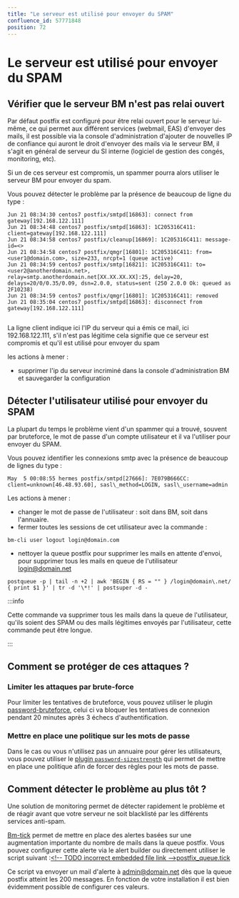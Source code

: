 ```yaml
---
title: "Le serveur est utilisé pour envoyer du SPAM"
confluence_id: 57771848
position: 72
---
```

# Le serveur est utilisé pour envoyer du SPAM


## Vérifier que le serveur BM n'est pas relai ouvert

Par défaut postfix est configuré pour être relai ouvert pour le serveur lui-même, ce qui permet aux différent services (webmail, EAS) d'envoyer des mails, il est possible via la console d'administration d'ajouter de nouvelles IP de confiance qui auront le droit d'envoyer des mails via le serveur BM, il s'agit en général de serveur du SI interne (logiciel de gestion des congés, monitoring, etc).

Si un de ces serveur est compromis, un spammer pourra alors utiliser le serveur BM pour envoyer du spam.

Vous pouvez détecter le problème par la présence de beaucoup de ligne du type :


```
Jun 21 08:34:30 centos7 postfix/smtpd[16863]: connect from gateway[192.168.122.111]
Jun 21 08:34:48 centos7 postfix/smtpd[16863]: 1C205316C411: client=gateway[192.168.122.111]
Jun 21 08:34:58 centos7 postfix/cleanup[16869]: 1C205316C411: message-id=<>
Jun 21 08:34:58 centos7 postfix/qmgr[16801]: 1C205316C411: from=<user1@domain.com>, size=233, nrcpt=1 (queue active)
Jun 21 08:34:59 centos7 postfix/smtp[16821]: 1C205316C411: to=<user2@anotherdomain.net>, relay=smtp.anotherdomain.net[XX.XX.XX.XX]:25, delay=20, delays=20/0/0.35/0.09, dsn=2.0.0, status=sent (250 2.0.0 Ok: queued as 2F10238)
Jun 21 08:34:59 centos7 postfix/qmgr[16801]: 1C205316C411: removed
Jun 21 08:35:04 centos7 postfix/smtpd[16863]: disconnect from gateway[192.168.122.111]


```


La ligne client indique ici l'IP du serveur qui a émis ce mail, ici 192.168.122.111, s'il n'est pas légitime cela signifie que ce serveur est compromis et qu'il est utilisé pour envoyer du spam

les actions à mener :

- supprimer l'ip du serveur incriminé dans la console d'administration BM et sauvegarder la configuration


## Détecter l'utilisateur utilisé pour envoyer du SPAM

La plupart du temps le problème vient d'un spammer qui a trouvé, souvent par bruteforce, le mot de passe d'un compte utilisateur et il va l'utiliser pour envoyer du SPAM.

Vous pouvez identifier les connexions smtp avec la présence de beaucoup de lignes du type :


```
May  5 00:08:55 hermes postfix/smtpd[27666]: 7E079B666CC: client=unknown[46.48.93.60], sasl\_method=LOGIN, sasl\_username=admin
```


Les actions à mener :

- changer le mot de passe de l'utilisateur : soit dans BM, soit dans l'annuaire.
- fermer toutes les sessions de cet utilisateur avec la commande :


```
bm-cli user logout login@domain.com
```


- nettoyer la queue postfix pour supprimer les mails en attente d'envoi, pour supprimer tous les mails en queue de l'utilisateur [login@domain.net](mailto:login@domain.net)


```
postqueue -p | tail -n +2 | awk 'BEGIN { RS = "" } /login@domain\.net/ { print $1 }' | tr -d '\*!' | postsuper -d -
```


:::info

Cette commande va supprimer tous les mails dans la queue de l'utilisateur, qu'ils soient des SPAM ou des mails légitimes envoyés par l'utilisateur, cette commande peut être longue.

:::


## Comment se protéger de ces attaques ?

### Limiter les attaques par brute-force

Pour limiter les tentatives de bruteforce, vous pouvez utiliser le plugin [password-bruteforce](https://marketplace.bluemind.net/addons/72/), celui ci va bloquer les tentatives de connexion pendant 20 minutes après 3 échecs d'authentification.

### Mettre en place une politique sur les mots de passe

Dans le cas ou vous n'utilisez pas un annuaire pour gérer les utilisateurs, vous pouvez utiliser le [plugin](https://forge.bluemind.net/confluence/display/BM40/Administration+des+utilisateurs#Administrationdesutilisateurs-S%C3%A9curit%C3%A9dumotdepasse)[ `password-sizestrength`](https://forge.bluemind.net/confluence/display/BM40/Administration+des+utilisateurs#Administrationdesutilisateurs-S%C3%A9curit%C3%A9dumotdepasse) qui permet de mettre en place une politique afin de forcer des règles pour les mots de passe.

## Comment détecter le problème au plus tôt ?

Une solution de monitoring permet de détecter rapidement le problème et de réagir avant que votre serveur ne soit blacklisté par les différents services anti-spam.

[Bm-tick](#) permet de mettre en place des alertes basées sur une augmentation importante du nombre de mails dans la queue postfix. Vous pouvez configurer cette alerte via le alert builder ou directement utiliser le script suivant :[&lt;!-- TODO incorrect embedded file link -->postfix_queue.tick](/confluence/download/attachments/57771848/postfix_queue.tick?version=1&modificationDate=1561119236334&api=v2)

Ce script va envoyer un mail d'alerte à [admin@domain.net](mailto:admin@domain.net) dès que la queue postfix atteint les 200 messages. En fonction de votre installation il est bien évidemment possible de configurer ces valeurs.

